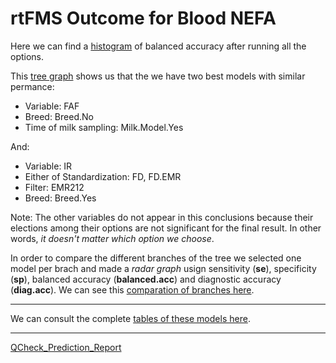 # rtFMS Outcome for Blood NEFA

Here we can find a [histogram](https://github.com/JFMandujanoR/QCheck_Prediction_Report/blob/master/Hist_Binary_Bal_Acc_GLMNET_NEFA.png) of balanced accuracy after running all the options.

This [tree graph](https://github.com/JFMandujanoR/QCheck_Prediction_Report/blob/master/Tree_Binary_Bal_Acc_GLMNET_NEFA.png) shows us that the we have two best models with similar permance:

- Variable: FAF
- Breed: Breed.No
- Time of milk sampling: Milk.Model.Yes

And: 

- Variable: IR
- Either of Standardization: FD, FD.EMR
- Filter: EMR212
- Breed: Breed.Yes

Note: The other variables do not appear in this conclusions because their elections among their options are not significant for the final result. In other words, _it doesn't matter which option we choose_.

In order to compare the different branches of the tree we selected one model per brach and made a _radar graph_ usign sensitivity (__se__), specificity (__sp__), balanced accuracy (__balanced.acc__) and diagnostic accuracy (__diag.acc__). We can see this [comparation of branches here](https://github.com/JFMandujanoR/QCheck_Prediction_Report/blob/master/comparing_branches_NEFA.png). 

______________________________________________________________
We can consult the complete [tables of these models here](https://github.com/JFMandujanoR/QCheck_Prediction_Report/blob/master/dat1_NEFA.xls).

_________________________________________________________________________________________________________________________________
[QCheck_Prediction_Report](https://github.com/JFMandujanoR/QCheck_Prediction_Report)
